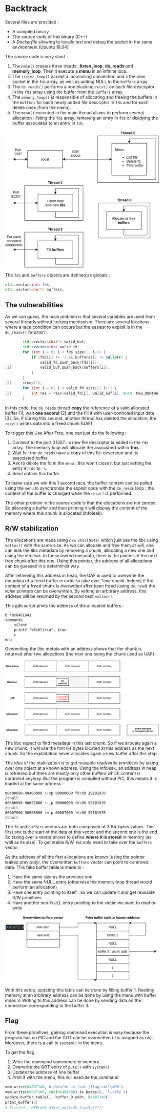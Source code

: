 Backtrack
=========

Several files are provided :

* A compiled binary
* The source code of this binary (C++)
* A *Dockerfile* allowing to locally test and debug the exploit in the same environment (Ubuntu 18.04)

The source code is very short :

1. The ``main()`` creates three treads : **listen_loop**, **do_reads** and **memory_loop**. Then it execute a **menu** in an infinite loop.
2. The ``listen_loop()`` accept a incomming connection and a the new socket in the ``fds`` array, as well as adding NULL in the ``buffers`` array.
3. The ``do_reads()`` performs a non blocking ``recv()`` on each file descriptor in the ``fds`` array using the buffer from the ``buffers`` array.
4. The ``memory_loop()`` is responsible of allocating and freeing the buffers in the ``buffers`` for each newly added file descriptor in ``fds`` and for each delete ones (from the menu).
5. The ``menu()`` executed in the main thread allows to perform several allocation : *listing* the ``fds`` array, *removing* an entry in ``fds`` or *dislaying* the buffer associated to an entry in ``fds``.

![Threads](img/overview.png)

The ``fds`` and ``buffers`` objects are defined as globals :

```cpp
std::vector<int> fds;
std::vector<char*> buffers;
```

The vulnerabilities
-------------------

As we can guess, the main problem is that several variables are used from several threads without locking mechanism. There are several locations where a race condition can occurs but the easiest to exploit is in the ``do_reads()`` function :

```cpp
        std::vector<char*> valid_buf;
        std::vector<int> valid_fd;
        for (int i = 0; i < fds.size(); i++) {
            if (fds[i] != -1 && buffers[i] != nullptr) {
                valid_fd.push_back(fds[i]);
[1]             valid_buf.push_back(buffers[i]);
            }
        }
[2]     sleep(1);
        for (int i = 0; i < valid_fd.size(); i++) {
[3]         int res = recv(valid_fd[i], valid_buf[i], 0x40, MSG_DONTWAIT);
        }
```

In this code, the ``do_reads`` thread **copy** the reference of a valid allocated buffer [1], wait **one second** [2] and the fill it with user-controled input data [3]. So, if during this second, another thread has deleted the allocation, the ``recv()`` writes data into a freed chunk (UAF).

To trigger this Use After Free, one can just do the following :

1. Connect to the port 31337 : a new file descriptor is added in the ``fds`` array. The memory loop will allocate the associated within **1ms**.
2. Wait 1s : the ``do_reads`` have a copy of this file descriptor and its associated buffer.
3. Ask to delete the fd in the ``menu`` : this won't close it but just setting the entry in ``fds`` to ``-1``.
4. Send data in this buffer

To make sure we win this 1 second race, the buffer content can be polled using the ``menu`` to synchronize the exploit code with the ``do_reads`` loop : the content of the buffer is changed when the ``recv()`` is performed.

The other problem in the source code is that the allocations are not zeroed. So allocating a buffer and then printing it will display the content of the memory where this chunk is allocated (infoleak).

R/W stabilization
-----------------

The allocations are made using ``new char[0x40]`` which just use the libc using ``malloc()`` with the same size. As we can allocate and free them at will, one can leak the libc metadata by removing a chunk, allocating a new one and using the infoleak. In these leaked metadata, there is the pointer of the next free chunk after this one. Using this pointer, the address of all allocations can be guessed in a determinist way.

After retrieving this address in heap, the UAF is used to overwrite the metadata of a freed buffer in order to take over **one* chunk. Indeed, if the content of a freed chunk is overwriten after been freed (using ``do_read``) the ``FD``/``BK`` pointers can be overwritten. By writing an arbitrary address, this address will be returned by the second next ``malloc()``.

This gdb script prints the address of the allocated buffers :

```
b *0x0401941
commands
    silent
    printf "%016llx\n", $rax
    c
end
```

Overwriting the libc metata with an address shows that the chunk is returned after two allocations (the next one being the chunk used as UAF) :

![Controled chunk allocation](img/takeover.png)

The libc expect to find metadata in this last chunk. So if we allocate again a new chunk, it will use the first 64 bytes located at this address as the next chunk. So the exploitation never allocates again a new buffer after this step.

The idea of the stablization is to get reusable read/write primitives by taking over one object at a known address. Using the infoleak, an address in heap is retrieved but there are mostly only other buffers which content is controled anyway. But the program is compiled without PIC, this means it is loaded at the same address :

```
00400000-00406000 r-xp 00000000 fd:00 29101970                           /chall
00606000-00607000 r--p 00006000 fd:00 29101970                           /chall
00607000-00608000 rw-p 00007000 fd:00 29101970                           /chall
```

The ``fd`` and ``buffers`` vectors are both composed of 3 64-bytes values. The first one is the start of the data of this vector and the second one is the end. So taking over a vector allows to define **where it is stored** in memory (as well as its size). To get stable R/W, we only need to take over the ``buffers`` vector.

As the address of all the first allocations are known (using the pointer leaked previouly), the overwritten ``buffers`` vector can point to controled data. This fake buffer table is made to :

1. Have the same size as the previous one
2. Have the same NULL entry (otherwise the memory loop thread would perform an allocation)
3. Have one entry pointing to itself : so we can update it and get reusable R/W primitives
4. Have another non-NULL entry pointing to the victim we want to read or write

![Fake buffer table](img/fake_vector.png)

With this setup, updating this table can be done by filling buffer 1. Reading memory at an arbitrary address can be done by using the menu with buffer index 3. Writing to this address can be done by sending data on the connection corresponding to the buffer 3.

Flag
----

From these primitives, gaining command execution is easy because the program has no PIC and the GOT can be overwritten (it is mapped as rw). Moreover, there is a call to ``system()`` in the menu.

To get the flag :

1. Write the command somewhere in memory
2. Overwrite the GOT entry of ``puts()`` with ``system()``
3. Update the address of one buffer
4. Print it with the menu, this will execute the command

```Python
mem_write(0x607140, b'/bin/sh -c "cat /flag.txt"\x00')
mem_write(0x607100, int(0x401086).to_bytes(8, 'little'))
update_buffer_table(1, buffer_0_addr, 0x607140)
print_buffer(3)
# Printed : HTB{wh0_n33ds_mut3x35_4nyw4y!?!?}
```
